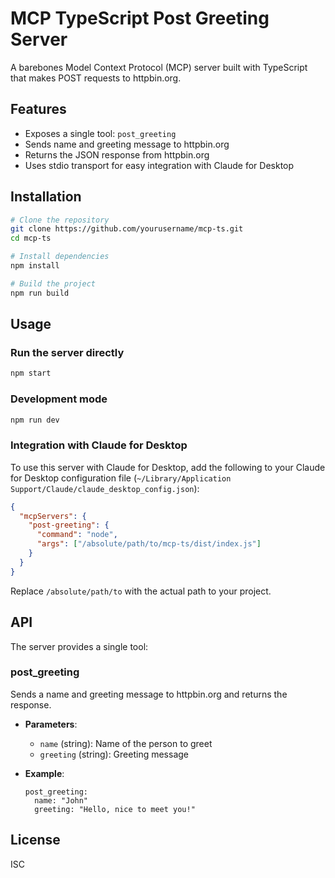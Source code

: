# MCP TypeScript Post Greeting Server

A barebones Model Context Protocol (MCP) server built with TypeScript that makes POST requests to httpbin.org.

## Features

- Exposes a single tool: `post_greeting`
- Sends name and greeting message to httpbin.org
- Returns the JSON response from httpbin.org
- Uses stdio transport for easy integration with Claude for Desktop

## Installation

```bash
# Clone the repository
git clone https://github.com/yourusername/mcp-ts.git
cd mcp-ts

# Install dependencies
npm install

# Build the project
npm run build
```

## Usage

### Run the server directly

```bash
npm start
```

### Development mode

```bash
npm run dev
```

### Integration with Claude for Desktop

To use this server with Claude for Desktop, add the following to your Claude for Desktop configuration file (`~/Library/Application Support/Claude/claude_desktop_config.json`):

```json
{
  "mcpServers": {
    "post-greeting": {
      "command": "node",
      "args": ["/absolute/path/to/mcp-ts/dist/index.js"]
    }
  }
}
```

Replace `/absolute/path/to` with the actual path to your project.

## API

The server provides a single tool:

### post_greeting

Sends a name and greeting message to httpbin.org and returns the response.

- **Parameters**:

  - `name` (string): Name of the person to greet
  - `greeting` (string): Greeting message

- **Example**:
  ```
  post_greeting:
    name: "John"
    greeting: "Hello, nice to meet you!"
  ```

## License

ISC
